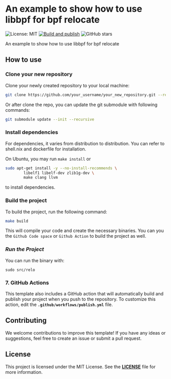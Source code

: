 # **An example to show how to use libbpf for bpf relocate**

![License: MIT](https://img.shields.io/badge/License-MIT-green.svg)
[![Build and publish](https://github.com/eunomia-bpf/libbpf-starter-template/actions/workflows/publish.yml/badge.svg)](https://github.com/eunomia-bpf/libbpf-starter-template/actions/workflows/publish.yml)
![GitHub stars](https://img.shields.io/github/stars/eunomia-bpf/libbpf-starter-template?style=social)

An example to show how to use libbpf for bpf relocate

## **How to use**

### **Clone your new repository**

Clone your newly created repository to your local machine:

```sh
git clone https://github.com/your_username/your_new_repository.git --recursive
```

Or after clone the repo, you can update the git submodule with following commands:

```sh
git submodule update --init --recursive
```

### **Install dependencies**

For dependencies, it varies from distribution to distribution. You can refer to shell.nix and dockerfile for installation.

On Ubuntu, you may run `make install` or

```sh
sudo apt-get install -y --no-install-recommends \
        libelf1 libelf-dev zlib1g-dev \
        make clang llvm
```

to install dependencies.

### **Build the project**

To build the project, run the following command:

```sh
make build
```

This will compile your code and create the necessary binaries. You can you the `Github Code space` or `Github Action` to build the project as well.

### ***Run the Project***

You can run the binary with:

```console
sudo src/relo
```

### **7. GitHub Actions**

This template also includes a GitHub action that will automatically build and publish your project when you push to the repository.
To customize this action, edit the **`.github/workflows/publish.yml`** file.

## **Contributing**

We welcome contributions to improve this template! If you have any ideas or suggestions,
feel free to create an issue or submit a pull request.

## **License**

This project is licensed under the MIT License. See the **[LICENSE](LICENSE)** file for more information.
